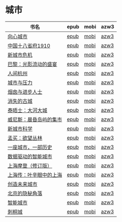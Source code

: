 # 城市

| 书名 | epub | mobi | azw3 |
| --- | --- | --- | --- |
| [向心城市](http://ct.dalanmei.com/f/31084289-771246733-23d760) | [epub](http://ct.dalanmei.com/f/31084289-771246733-23d760) | [mobi](http://ct.dalanmei.com/f/31084289-771231387-010397) | [azw3](http://ct.dalanmei.com/f/31084289-771236426-bcbe09) |
| [中国十八省府1910](http://ct.dalanmei.com/f/31084289-601222478-ec4241) | [epub](http://ct.dalanmei.com/f/31084289-601222478-ec4241) | [mobi](http://ct.dalanmei.com/f/31084289-601222166-117d3f) | [azw3](http://ct.dalanmei.com/f/31084289-601222276-d32d5b) |
| [新城市危机](http://ct.dalanmei.com/f/31084289-599088542-8d4cb0) | [epub](http://ct.dalanmei.com/f/31084289-599088542-8d4cb0) | [mobi](http://ct.dalanmei.com/f/31084289-599086595-99b2c3) | [azw3](http://ct.dalanmei.com/f/31084289-599088461-a0b0f3) |
| [巴黎：光影流动的盛宴](http://ct.dalanmei.com/f/31084289-589491745-c118a6) | [epub](http://ct.dalanmei.com/f/31084289-589491745-c118a6) | [mobi](http://ct.dalanmei.com/f/31084289-589444170-8900c1) | [azw3](http://ct.dalanmei.com/f/31084289-589448539-a10a64) |
| [人间杭州](http://ct.dalanmei.com/f/31084289-570303637-5218de) | [epub](http://ct.dalanmei.com/f/31084289-570303637-5218de) | [mobi](http://ct.dalanmei.com/f/31084289-570176788-c78358) | [azw3](http://ct.dalanmei.com/f/31084289-570373517-c7ef3e) |
| [城市与压力](http://ct.dalanmei.com/f/31084289-570357228-416fe5) | [epub](http://ct.dalanmei.com/f/31084289-570357228-416fe5) | [mobi](http://ct.dalanmei.com/f/31084289-570145351-75e936) | [azw3](http://ct.dalanmei.com/f/31084289-571403811-5e79fa) |
| [烟囱与进步人士](http://ct.dalanmei.com/f/31084289-570259530-82b9ce) | [epub](http://ct.dalanmei.com/f/31084289-570259530-82b9ce) | [mobi](http://ct.dalanmei.com/f/31084289-570108865-83dfb6) | [azw3](http://ct.dalanmei.com/f/31084289-571416626-03043b) |
| [消失的古城](http://ct.dalanmei.com/f/31084289-570239389-b98fa0) | [epub](http://ct.dalanmei.com/f/31084289-570239389-b98fa0) | [mobi](http://ct.dalanmei.com/f/31084289-569452511-32733b) | [azw3](http://ct.dalanmei.com/f/31084289-571419510-974519) |
| [泰晤士：大河大城](http://ct.dalanmei.com/f/31084289-572095298-b346ee) | [epub](http://ct.dalanmei.com/f/31084289-572095298-b346ee) | [mobi](http://ct.dalanmei.com/f/31084289-571726896-a048b0) | [azw3](http://ct.dalanmei.com/f/31084289-572114785-6dfb45) |
| [威尼斯：晨昏岛屿的集市](http://ct.dalanmei.com/f/31084289-572107934-ef2f99) | [epub](http://ct.dalanmei.com/f/31084289-572107934-ef2f99) | [mobi](http://ct.dalanmei.com/f/31084289-571726648-110a23) | [azw3](http://ct.dalanmei.com/f/31084289-572115427-58d1f6) |
| [新城市科学](http://ct.dalanmei.com/f/31084289-572112377-a27202) | [epub](http://ct.dalanmei.com/f/31084289-572112377-a27202) | [mobi](http://ct.dalanmei.com/f/31084289-571723837-012b36) | [azw3](http://ct.dalanmei.com/f/31084289-572116257-059fb1) |
| [孟买：欲望丛林](http://ct.dalanmei.com/f/31084289-572113941-e6b259) | [epub](http://ct.dalanmei.com/f/31084289-572113941-e6b259) | [mobi](http://ct.dalanmei.com/f/31084289-571714926-e202a8) | [azw3](http://ct.dalanmei.com/f/31084289-572122593-eb85b0) |
| [一座城市，一部历史](http://ct.dalanmei.com/f/31084289-572114421-38bf02) | [epub](http://ct.dalanmei.com/f/31084289-572114421-38bf02) | [mobi](http://ct.dalanmei.com/f/31084289-571713473-581b99) | [azw3](http://ct.dalanmei.com/f/31084289-572129527-1be775) |
| [数据驱动的智能城市](http://ct.dalanmei.com/f/31084289-572115045-c62eca) | [epub](http://ct.dalanmei.com/f/31084289-572115045-c62eca) | [mobi](http://ct.dalanmei.com/f/31084289-571709884-7dd48a) | [azw3](http://ct.dalanmei.com/f/31084289-572135951-8a5902) |
| [上海摩登（修订版）](http://ct.dalanmei.com/f/31084289-572115444-6a7590) | [epub](http://ct.dalanmei.com/f/31084289-572115444-6a7590) | [mobi](http://ct.dalanmei.com/f/31084289-571708369-4725c5) | [azw3](http://ct.dalanmei.com/f/31084289-572137400-a2ea00) |
| [上海传：叶辛眼中的上海](http://ct.dalanmei.com/f/31084289-572115488-90b179) | [epub](http://ct.dalanmei.com/f/31084289-572115488-90b179) | [mobi](http://ct.dalanmei.com/f/31084289-571707828-4d7e58) | [azw3](http://ct.dalanmei.com/f/31084289-572137796-ec0750) |
| [创造未来城市](http://ct.dalanmei.com/f/31084289-572120218-44ca02) | [epub](http://ct.dalanmei.com/f/31084289-572120218-44ca02) | [mobi](http://ct.dalanmei.com/f/31084289-571648611-bde302) | [azw3](http://ct.dalanmei.com/f/31084289-572180489-3f2f86) |
| [北京的隐秘角落](http://ct.dalanmei.com/f/31084289-572124486-968d74) | [epub](http://ct.dalanmei.com/f/31084289-572124486-968d74) | [mobi](http://ct.dalanmei.com/f/31084289-571635428-4d6372) | [azw3](http://ct.dalanmei.com/f/31084289-572184970-0a270e) |
| [智能城市](http://ct.dalanmei.com/f/31084289-572131504-1df00b) | [epub](http://ct.dalanmei.com/f/31084289-572131504-1df00b) | [mobi](http://ct.dalanmei.com/f/31084289-571622609-2fc3c2) | [azw3](http://ct.dalanmei.com/f/31084289-572191779-10524a) |
| [刺桐城](http://ct.dalanmei.com/f/31084289-571815730-a4ecb6) | [epub](http://ct.dalanmei.com/f/31084289-571815730-a4ecb6) | [mobi](http://ct.dalanmei.com/f/31084289-571546810-552399) | [azw3](http://ct.dalanmei.com/f/31084289-572197903-da99aa) |
